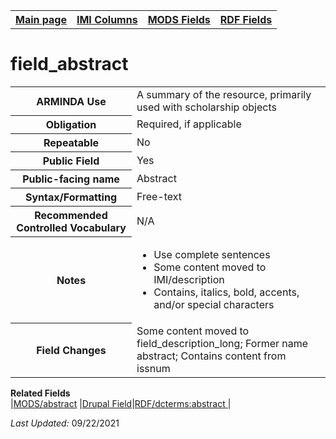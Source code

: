 <!DOCTYPE html>
<html>

<body>
<table style="width:100%">
  <tr>
    <th><a href="index.md">Main page</a></th>
	<th><a href="IMI.md">IMI Columns</a></th>
    <th><a href="MODS.md">MODS Fields</a></th>
    <th><a href="RDF.md">RDF Fields</a></th>
  </tr>
</table>

<h1>field_abstract</h1>
<table>
<tr>
	<th>ARMINDA Use</th>
	<td>A summary of the resource, primarily used with scholarship objects </td>
</tr>
<tr>
	<th>Obligation</th>
	<td>Required, if applicable</td>
</tr>
<tr>
	<th>Repeatable</th>
	<td>No</td>
</tr>
<tr>
	<th>Public Field</th>
	<td>Yes</td>
</tr>
<tr>
	<th>Public-facing name</th>
	<td>Abstract</td>
</tr>
<tr>
	<th>Syntax/Formatting</th>
	<td>Free-text</td>
</tr>
<tr>
	<th>Recommended Controlled Vocabulary</th>
	<td>N/A</td>
</tr>
<tr>
	<th>Notes</th>
	<td>
		<ul>
			<li>Use complete sentences</li>
			<li>Some content moved to IMI/description</li>
			<li>Contains, italics, bold, accents, and/or special characters</li>
		</ul>
	</td>
</tr>
<tr>
	<th>Field Changes</th>
	<td>Some content moved to field_description_long; Former name abstract; Contains content from issnum</td>
</tr>
</table>
<dl>
	<dt><b>Related Fields</b></dt>
		|<a href="mods.abstract.md">MODS/abstract</a> |<a href="DrupalFields.md">Drupal Field</a>|<a href="rdf.dcterms.abstract.md">RDF/dcterms:abstract </a>|
</dl>
<p><i>Last Updated: </i>09/22/2021</p>
</body>
</html>
